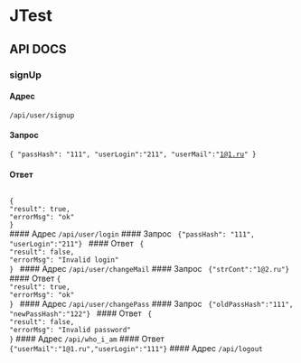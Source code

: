 # JTest
## API DOCS
### signUp
#### Адрес
<code>/api/user/signup</code>
#### Запрос
<code>{
"passHash": "111", 
"userLogin":"211", 
"userMail":"1@1.ru"
}</code>
#### Ответ
<code>
{
"result": true,
"errorMsg": "ok"
}
</code>
#### Адрес 
<code>/api/user/login</code>
#### Запрос
<code> {"passHash": "111", "userLogin":"211"} </code>
#### Ответ
<code> {
"result": false,
"errorMsg": "Invalid login"
} </code>
#### Адрес 
<code>/api/user/changeMail</code>
#### Запрос
<code> {"strCont":"1@2.ru"} </code>
#### Ответ
<code>{
"result": true,
"errorMsg": "ok"
} </code>
#### Адрес 
<code>/api/user/changePass</code>
#### Запрос
<code> {"oldPassHash":"111", "newPassHash":"122"} </code>
#### Ответ
<code> {
"result": false,
"errorMsg": "Invalid password"
}</code>
#### Адрес 
<code>/api/who_i_am</code>
#### Ответ
<code> {"userMail":"1@1.ru","userLogin":"111"}</code>
#### Адрес 
<code>/api/logout</code>
